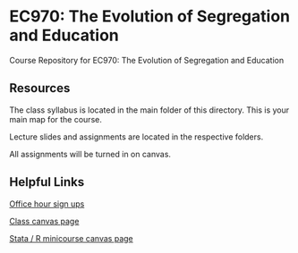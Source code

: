# EC970: The Evolution of Segregation and Education
Course Repository for EC970: The Evolution of Segregation and Education

## Resources
The class syllabus is located in the main folder of this directory. This is your main map for the course.

Lecture slides and assignments are located in the respective folders. 

All assignments will be turned in on canvas.

## Helpful Links

[Office hour sign ups](https://daniellecgw.github.io/teaching/segregation-ed)

[Class canvas page](https://canvas.harvard.edu/courses/126957)

[Stata / R minicourse canvas page](https://canvas.harvard.edu/courses/19323)
